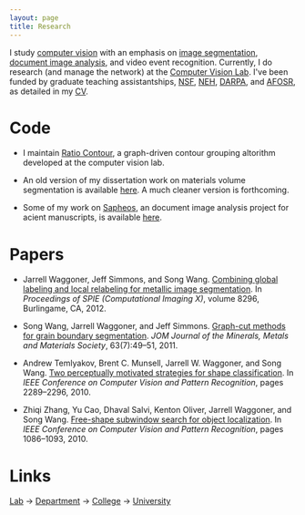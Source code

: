 ```yaml
---
layout: page
title: Research
---
```


I study [computer vision][1] with an emphasis on [image segmentation][2], [document image analysis][3], and video event recognition. Currently, I do research (and manage the network) at the [Computer Vision Lab][4]. I've been funded by graduate teaching assistantships, [NSF][5], [NEH][6], [DARPA][7], and [AFOSR][15], as detailed in my [CV](/cv.pdf).

# Code

- I maintain [Ratio Contour][16], a graph-driven contour grouping
  altorithm developed at the computer vision lab.
  
- An old version of my dissertation work on materials volume
  segmentation is available [here][17].  A much cleaner version is
  forthcoming.
  
- Some of my work on [Sapheos][18], an document image analysis project for
  acient manuscripts, is available [here][19].

# Papers

- Jarrell Waggoner, Jeff Simmons, and Song Wang.
[Combining global labeling and local relabeling for metallic image segmentation][8].
In *Proceedings of SPIE (Computational Imaging X)*, volume 8296,
Burlingame, CA, 2012.

- Song Wang, Jarrell Waggoner, and Jeff Simmons.
[Graph-cut methods for grain boundary segmentation][9].  *JOM Journal
of the Minerals, Metals and Materials Society*, 63(7):49–51, 2011.

- Andrew Temlyakov, Brent C. Munsell, Jarrell W. Waggoner, and Song
Wang.
[Two perceptually motivated strategies for shape classification][10]. In
*IEEE Conference on Computer Vision and Pattern Recognition*, pages
2289–2296, 2010.

- Zhiqi Zhang, Yu Cao, Dhaval Salvi, Kenton Oliver, Jarrell Waggoner,
and Song Wang.
[Free-shape subwindow search for object localization][11]. In *IEEE
Conference on Computer Vision and Pattern Recognition*, pages
1086–1093, 2010.

# Links

[Lab][4] &rarr; [Department][12] &rarr; [College][13] &rarr; [University][14]

[1]:  http://en.wikipedia.org/wiki/Computer_vision
[2]:  http://en.wikipedia.org/wiki/Segmentation_%28image_processing%29
[3]:  http://www.ias.ac.in/sadhana/Pdf2002Feb/pe989.pdf
[4]:  http://cvl.cse.sc.edu
[5]:  http://www.gk12.org
[6]:  http://www.neh.gov/grants/guidelines/digitalhumanitiesstartup.html
[7]:  http://www.darpa.mil/
[8]:  http://spiedigitallibrary.org/proceedings/resource/2/psisdg/8296/1/829606_1
[9]:  http://cse.sc.edu/~songwang/document/jom11.pdf
[10]: http://cse.sc.edu/~songwang/document/cvpr10a.pdf
[11]: http://cse.sc.edu/~songwang/document/cvpr10b.pdf
[12]: http://www.cse.sc.edu
[13]: http://www.engr.sc.edu
[14]: http://www.sc.edu
[15]: http://www.wpafb.af.mil/afrl/afosr/
[16]: https://github.com/malloc47/ratio-contour
[17]: https://github.com/malloc47/matscicut
[18]: http://sapheos.org/
[19]: https://github.com/malloc47/digital-collation
